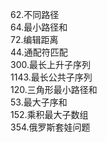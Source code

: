 62.不同路径 <br>
64.最小路径和 <br>
72.编辑距离 <br>
44.通配符匹配 <br>
300.最长上升子序列 <br>
1143.最长公共子序列 <br>
120.三角形最小路径和 <br>
53.最大子序和 <br>
152.乘积最大子数组 <br>
354.俄罗斯套娃问题 <br>
